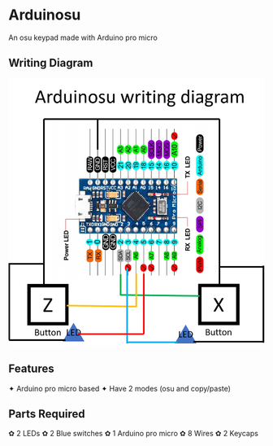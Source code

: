 # Arduinosu
An osu keypad made with Arduino pro micro
## Writing Diagram
![Writing diagram](https://github.com/kidJaNateTH/Arduinosu/blob/main/Arduinosu%20diagram.png?raw=true)
## Features
✦ Arduino pro micro based
✦ Have 2 modes (osu and copy/paste)
## Parts Required
✿ 2 LEDs
✿ 2 Blue switches
✿ 1 Arduino pro micro
✿ 8 Wires
✿ 2 Keycaps
